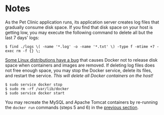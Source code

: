 Notes
=====

As the Pet Clinic application runs, its application server creates log files that gradually consume disk space. If you find that disk space on your host is getting low, you may execute the following command to delete all but the last 7 days' logs: 

    $ find ./logs \( -name '*.log' -o -name '*.txt' \) -type f -mtime +7 -exec rm -f {} \;

[Some Linux distributions have a bug](https://github.com/moby/moby/issues/3182#issuecomment-256532928) that causes Docker not to release disk space when containers and images are removed. If deleting log files does not free enough space, you may stop the Docker service, delete its files, and restart the service. _This will delete all Docker containers on the host!_ 

    $ sudo service docker stop
    $ sudo rm -rf /var/lib/docker
    $ sudo service docker start

You may recreate the MySQL and Apache Tomcat containers by re-running the `docker run` commands (steps 5 and 6) in the [previous section](https://newrelicuniversity.github.io/nru-petclinic-docs/deploying-petclinic/).
